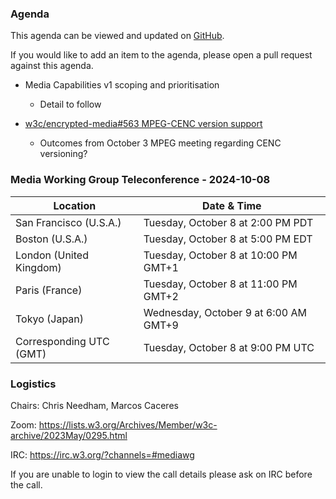 ### Agenda

This agenda can be viewed and updated on [GitHub](https://github.com/w3c/media-wg/blob/main/meetings/2024-10-08-Media_Working_Group_Teleconference-agenda.md).

If you would like to add an item to the agenda, please open a pull request against this agenda.

* Media Capabilities v1 scoping and prioritisation
  * Detail to follow

* [w3c/encrypted-media#563 MPEG-CENC version support](https://github.com/w3c/encrypted-media/issues/563)
  * Outcomes from October 3 MPEG meeting regarding CENC versioning?

### Media Working Group Teleconference - 2024-10-08

| Location | Date & Time |
| -------- | ----------- |
| San Francisco (U.S.A.) | Tuesday, October 8 at 2:00 PM PDT |
| Boston (U.S.A.) | Tuesday, October 8 at 5:00 PM EDT |
| London (United Kingdom) | Tuesday, October 8 at 10:00 PM GMT+1 |
| Paris (France) | Tuesday, October 8 at 11:00 PM GMT+2 |
| Tokyo (Japan) | Wednesday, October 9 at 6:00 AM GMT+9 |
| Corresponding UTC (GMT) | Tuesday, October 8 at 9:00 PM UTC |

### Logistics

Chairs: Chris Needham, Marcos Caceres

Zoom: https://lists.w3.org/Archives/Member/w3c-archive/2023May/0295.html

IRC: https://irc.w3.org/?channels=#mediawg

If you are unable to login to view the call details please ask on IRC before the call.
